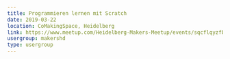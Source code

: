```yaml
---
title: Programmieren lernen mit Scratch
date: 2019-03-22
location: CoMakingSpace, Heidelberg
link: https://www.meetup.com/Heidelberg-Makers-Meetup/events/sqcflqyzfbdc/
usergroup: makershd
type: usergroup
---
```

